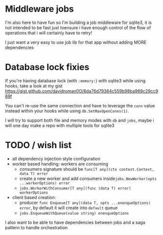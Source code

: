 # Middleware jobs

I'm also here to have fun so I'm building a job middleware for sqlite3, it is not intended to be fast just toensure i have enough control of the flow of operations that i will certainly have to retry!

I just want a very easy to use job lib for that app without adding MORE dependencies

# Database lock fixies

If you're having database lock (with `:memory:`) with sqlite3 while using hooks, take a look at my gist https://gist.github.com/davidroman0O/8da76d79364c559b98ba969c29cc969f 

You can't re-use the same connection and have to leverage the `conn` value instead within your hooks while using `db.SetMaxOpenConns(1)`.

I will try to support both file and memory modes with `db` and `jobs`, maybe i will one day make a repo with multiple tools for sqlite3 

# TODO / wish list


- all dependency injection style configuration
- worker based handling: workers are consuming
    - consumers signature should be `func[T any](ctx context.Context, data T) error`
    - create a new worker and add consumers inside`jobs.NewWorker(opts ...workerOptions) error`
    - `jobs.WorkerWithConsumer[T any](func (data T) error) workerOptions` 
- client based creation:
    - producer `func Enqueue[T any](data T, opts ...enenqueOptions) error`, by default it will create into `default` queue
    - `jobs.EnqueueWithQueue(value string) enenqueOptions`

I also want to be able to have dependencies between jobs and a saga pattern to handle orchestration

